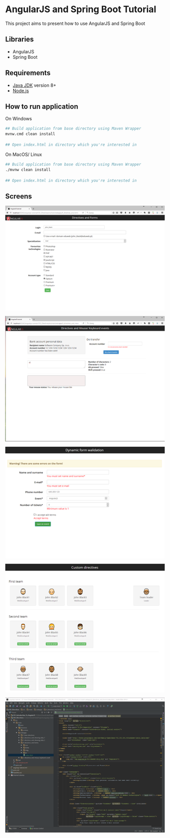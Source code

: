 AngularJS and Spring Boot Tutorial
=============================================
This project aims to present how to use AngularJS and Spring Boot

Libraries
---------------------------------------------
- AngularJS
- Spring Boot

Requirements
---------------------------------------------
- [Java JDK](https://www.oracle.com/pl/java/technologies/javase-downloads.html) version 8+
- [Node.js](https://nodejs.org/en/download/)

How to run application
---------------------------------------------
On Windows
```bash
## Build application from base directory using Maven Wrapper
mvnw.cmd clean install

## Open index.html in directory which you're interested in
```

On MacOS/ Linux
```bash
## Build application from base directory using Maven Wrapper
./mvnw clean install

## Open index.html in directory which you're interested in
```

Screens
---------------------------------------------
![alt text](https://github.com/DanielMichalski/angularjs-and-spring-boot-tutorial/blob/master/src/main/screens/1.png "Screen 1")

![alt text](https://github.com/DanielMichalski/angularjs-and-spring-boot-tutorial/blob/master/src/main/screens/2.png "Screen 2")

![alt text](https://github.com/DanielMichalski/angularjs-and-spring-boot-tutorial/blob/master/src/main/screens/3.png "Screen 3")

![alt text](https://github.com/DanielMichalski/angularjs-and-spring-boot-tutorial/blob/master/src/main//screens/4.png "Screen 4")

![alt text](https://github.com/DanielMichalski/angularjs-and-spring-boot-tutorial/blob/master/src/main//screens/5.png "Screen 5")
